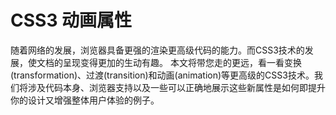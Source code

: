 CSS3 动画属性
=============

随着网络的发展，浏览器具备更强的渲染更高级代码的能力。而CSS3技术的发展，使文档的呈现变得更加的生动有趣。
本文将带您走的更远，看一看变换(transformation)、过渡(transition)和动画(animation)等更高级的CSS3技术。我们将涉及代码本身、浏览器支持以及一些可以正确地展示这些新属性是如何即提升你的设计又增强整体用户体验的例子。
